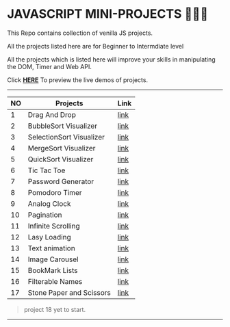 # JAVASCRIPT MINI-PROJECTS 🖤💙💚

This Repo contains collection of venilla JS projects.

All the projects listed here are for Beginner to Intermdiate level

All the projects which is listed here will improve your skills in manipulating the DOM, Timer and Web API.

Click [**HERE**](https://bhuvaneshwaran-kumar.github.io/JS_MINI_PROJECTS/) To preview the live demos of projects.

---

| NO  | Projects                 | Link                                                                                                                     |
| --- | ------------------------ | ------------------------------------------------------------------------------------------------------------------------ |
| 1   | Drag And Drop            | [link](https://bhuvaneshwaran-kumar.github.io/JS_MINI_PROJECTS/01%20Drag%20and%20Drop%20%E2%9D%A3/index.html)            |
| 2   | BubbleSort Visualizer    | [link](https://bhuvaneshwaran-kumar.github.io/JS_MINI_PROJECTS/02%20Sorting%20Visualizer%20%E2%9D%A3/index.html)         |
| 3   | SelectionSort Visualizer | [link](https://bhuvaneshwaran-kumar.github.io/JS_MINI_PROJECTS/02%20Sorting%20Visualizer%20%E2%9D%A3/SelectionSort.html) |
| 4   | MergeSort Visualizer     | [link](https://bhuvaneshwaran-kumar.github.io/JS_MINI_PROJECTS/02%20Sorting%20Visualizer%20%E2%9D%A3/mergeSort.html)     |
| 5   | QuickSort Visualizer     | [link](https://bhuvaneshwaran-kumar.github.io/JS_MINI_PROJECTS/02%20Sorting%20Visualizer%20%E2%9D%A3/quickSort.html)     |
| 6   | Tic Tac Toe              | [link](https://bhuvaneshwaran-kumar.github.io/JS_MINI_PROJECTS/03%20Tic%20Tac%20Toe%20%E2%9D%A3/index.html)              |
| 7   | Password Generator       | [link](https://bhuvaneshwaran-kumar.github.io/JS_MINI_PROJECTS/04%20Password%20Generator%20%E2%9D%A3/index.html)         |
| 8   | Pomodoro Timer           | [link](https://bhuvaneshwaran-kumar.github.io/JS_MINI_PROJECTS/05%20Pomodoro%20Timer%20%E2%9D%A3/index.html)             |
| 9   | Analog Clock             | [link](https://bhuvaneshwaran-kumar.github.io/JS_MINI_PROJECTS/06%20Analog%20Clock%20%E2%9D%A3/index.html)               |
| 10  | Pagination               | [link](https://bhuvaneshwaran-kumar.github.io/JS_MINI_PROJECTS/07%20Pagination%20%E2%9D%A3/index.html)                   |
| 11  | Infinite Scrolling       | [link](https://bhuvaneshwaran-kumar.github.io/JS_MINI_PROJECTS/08%20Infinite%20Scrolling%20%E2%9D%A3/index.html)         |
| 12  | Lasy Loading             | [link](https://bhuvaneshwaran-kumar.github.io/JS_MINI_PROJECTS/09%20Lasy%20Loading%20%E2%9D%A3/index.html)               |
| 13  | Text animation           | [link](https://bhuvaneshwaran-kumar.github.io/JS_MINI_PROJECTS/10%20Text%20Animation%20%E2%9D%A3/index.html)             |
| 14  | Image Carousel           | [link](https://bhuvaneshwaran-kumar.github.io/JS_MINI_PROJECTS/11%20Image_Carousel%20%E2%9D%A3/index.html)               |
| 15  | BookMark Lists           | [link](https://bhuvaneshwaran-kumar.github.io/JS_MINI_PROJECTS/12%20BookMark%20App%20%E2%9D%A3/index.html)               |
| 16  | Filterable Names         | [link](https://bhuvaneshwaran-kumar.github.io/JS_MINI_PROJECTS/13%20Filterable%20List%20%E2%9D%A3/index.html)            |
| 17  | Stone Paper and Scissors | [link](https://bhuvaneshwaran-kumar.github.io/JS_MINI_PROJECTS/14%20RockPaperScissor%20%E2%9D%A3/index.html)             |

> project 18 yet to start.

---
